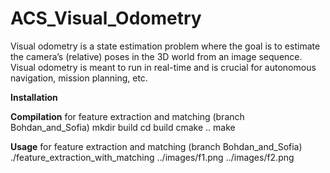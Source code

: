 # ACS_Visual_Odometry

Visual odometry is a state estimation problem where the goal is to estimate the camera’s (relative) poses  in the 3D world from an image sequence. Visual odometry is meant to run in real-time and is crucial for autonomous navigation, mission planning, etc.


**Installation**

**Compilation**
for feature extraction and matching (branch Bohdan_and_Sofia)
mkdir build
cd build
cmake ..
make

**Usage**
for feature extraction and matching (branch Bohdan_and_Sofia)
./feature_extraction_with_matching ../images/f1.png ../images/f2.png
